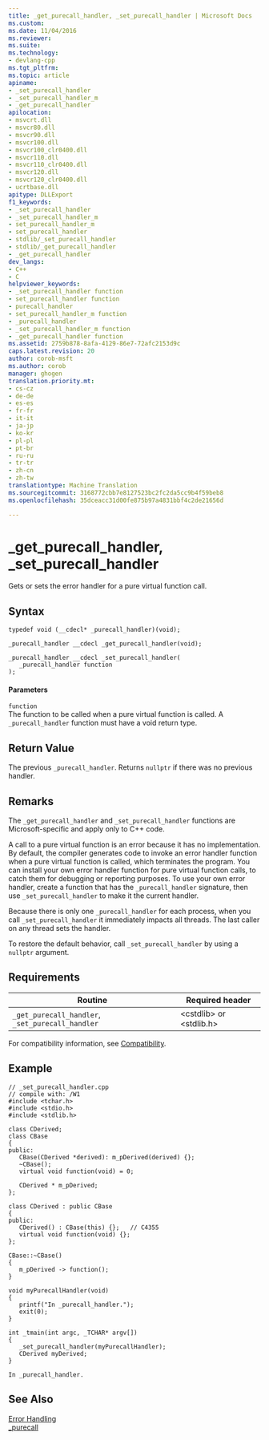 ```yaml
---
title: _get_purecall_handler, _set_purecall_handler | Microsoft Docs
ms.custom: 
ms.date: 11/04/2016
ms.reviewer: 
ms.suite: 
ms.technology:
- devlang-cpp
ms.tgt_pltfrm: 
ms.topic: article
apiname:
- _set_purecall_handler
- _set_purecall_handler_m
- _get_purecall_handler
apilocation:
- msvcrt.dll
- msvcr80.dll
- msvcr90.dll
- msvcr100.dll
- msvcr100_clr0400.dll
- msvcr110.dll
- msvcr110_clr0400.dll
- msvcr120.dll
- msvcr120_clr0400.dll
- ucrtbase.dll
apitype: DLLExport
f1_keywords:
- _set_purecall_handler
- _set_purecall_handler_m
- set_purecall_handler_m
- set_purecall_handler
- stdlib/_set_purecall_handler
- stdlib/_get_purecall_handler
- _get_purecall_handler
dev_langs:
- C++
- C
helpviewer_keywords:
- _set_purecall_handler function
- set_purecall_handler function
- purecall_handler
- set_purecall_handler_m function
- _purecall_handler
- _set_purecall_handler_m function
- _get_purecall_handler function
ms.assetid: 2759b878-8afa-4129-86e7-72afc2153d9c
caps.latest.revision: 20
author: corob-msft
ms.author: corob
manager: ghogen
translation.priority.mt:
- cs-cz
- de-de
- es-es
- fr-fr
- it-it
- ja-jp
- ko-kr
- pl-pl
- pt-br
- ru-ru
- tr-tr
- zh-cn
- zh-tw
translationtype: Machine Translation
ms.sourcegitcommit: 3168772cbb7e8127523bc2fc2da5cc9b4f59beb8
ms.openlocfilehash: 35dceacc31d00fe875b97a4831bbf4c2de21656d

---
```

# _get_purecall_handler, _set_purecall_handler
Gets or sets the error handler for a pure virtual function call.  
  
## Syntax  
  
```  
typedef void (__cdecl* _purecall_handler)(void);  
  
_purecall_handler __cdecl _get_purecall_handler(void);  
  
_purecall_handler __cdecl _set_purecall_handler(   
   _purecall_handler function  
);  
```  
  
#### Parameters  
 `function`  
 The function to be called when a pure virtual function is called. A `_purecall_handler` function must have a void return type.  
  
## Return Value  
 The previous `_purecall_handler`. Returns `nullptr` if there was no previous handler.  
  
## Remarks  
 The `_get_purecall_handler` and `_set_purecall_handler` functions are Microsoft-specific and apply only to C++ code.  
  
 A call to a pure virtual function is an error because it has no implementation. By default, the compiler generates code to invoke an error handler function when a pure virtual function is called, which terminates the program. You can install your own error handler function for pure virtual function calls, to catch them for debugging or reporting purposes. To use your own error handler, create a function that has the `_purecall_handler` signature, then use `_set_purecall_handler` to make it the current handler.  
  
 Because there is only one `_purecall_handler` for each process, when you call `_set_purecall_handler` it immediately impacts all threads. The last caller on any thread sets the handler.  
  
 To restore the default behavior, call `_set_purecall_handler` by using a `nullptr` argument.  
  
## Requirements  
  
|Routine|Required header|  
|-------------|---------------------|  
|`_get_purecall_handler`, `_set_purecall_handler`|\<cstdlib> or \<stdlib.h>|  
  
 For compatibility information, see [Compatibility](../../c-runtime-library/compatibility.md).  
  
## Example  
  
```  
// _set_purecall_handler.cpp  
// compile with: /W1  
#include <tchar.h>  
#include <stdio.h>  
#include <stdlib.h>  
  
class CDerived;  
class CBase  
{  
public:  
   CBase(CDerived *derived): m_pDerived(derived) {};  
   ~CBase();  
   virtual void function(void) = 0;  
  
   CDerived * m_pDerived;  
};  
  
class CDerived : public CBase  
{  
public:  
   CDerived() : CBase(this) {};   // C4355  
   virtual void function(void) {};  
};  
  
CBase::~CBase()  
{  
   m_pDerived -> function();  
}  
  
void myPurecallHandler(void)  
{  
   printf("In _purecall_handler.");  
   exit(0);  
}  
  
int _tmain(int argc, _TCHAR* argv[])  
{  
   _set_purecall_handler(myPurecallHandler);  
   CDerived myDerived;  
}  
```  
  
```Output  
In _purecall_handler.  
```  
  
## See Also  
 [Error Handling](../../c-runtime-library/error-handling-crt.md)   
 [_purecall](../../c-runtime-library/reference/purecall.md)


<!--HONumber=Jan17_HO1-->


